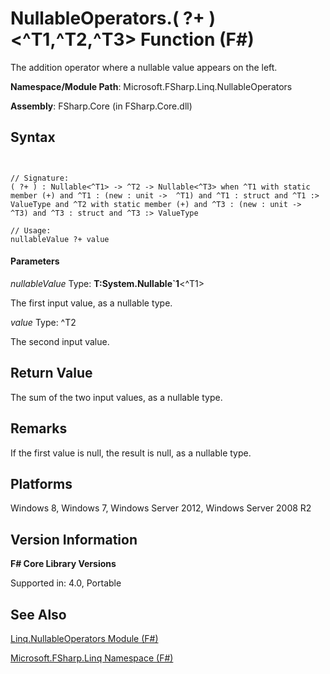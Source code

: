 # NullableOperators.( ?+ )<^T1,^T2,^T3> Function (F#)

The addition operator where a nullable value appears on the left.

**Namespace/Module Path**: Microsoft.FSharp.Linq.NullableOperators

**Assembly**: FSharp.Core (in FSharp.Core.dll)


## Syntax


```


// Signature:
( ?+ ) : Nullable<^T1> -> ^T2 -> Nullable<^T3> when ^T1 with static member (+) and ^T1 : (new : unit ->  ^T1) and ^T1 : struct and ^T1 :> ValueType and ^T2 with static member (+) and ^T3 : (new : unit ->  ^T3) and ^T3 : struct and ^T3 :> ValueType

// Usage:
nullableValue ?+ value

```



#### Parameters
*nullableValue*
Type: **T:System.Nullable&#96;1**&lt;^T1&gt;


The first input value, as a nullable type.


*value*
Type: ^T2


The second input value.




## Return Value
The sum of the two input values, as a nullable type.


## Remarks
If the first value is null, the result is null, as a nullable type.


## Platforms
Windows 8, Windows 7, Windows Server 2012, Windows Server 2008 R2


## Version Information
**F# Core Library Versions**

Supported in: 4.0, Portable




## See Also
[Linq.NullableOperators Module &#40;F&#35;&#41;](Linq.NullableOperators+Module+%28FSharp%29.md)

[Microsoft.FSharp.Linq Namespace &#40;F&#35;&#41;](Microsoft.FSharp.Linq+Namespace+%28FSharp%29.md)


